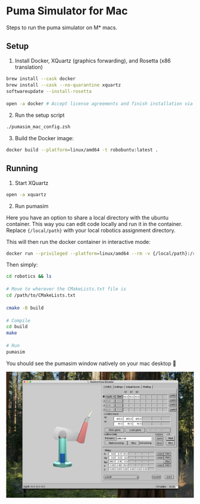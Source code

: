 # Puma Simulator for Mac
Steps to run the puma simulator on M* macs.

## Setup
1. Install Docker, XQuartz (graphics forwarding), and Rosetta (x86 translation)
```bash
brew install --cask docker
brew install --cask --no-quarantine xquartz
softwareupdate --install-rosetta

open -a docker # Accept license agreements and finish installation via the GUI
```

2. Run the setup script
```bash
./pumasim_mac_config.zsh
```

3. Build the Docker image:
```bash
docker build --platform=linux/amd64 -t robobuntu:latest .
```

## Running
1. Start XQuartz
```bash
open -a xquartz
```

2. Run pumasim  

Here you have an option to share a local directory with the ubuntu container. This way you can edit code locally and run it in the container. Replace `{/local/path}` with your local robotics assignment directory.

This will then run the docker container in interactive mode:
```bash
docker run --privileged --platform=linux/amd64 --rm -v {/local/path}:/robotics -i -t robobuntu bash
```

Then simply:
```bash
cd robotics && ls

# Move to wherever the CMakeLists.txt file is
cd /path/to/CMakeLists.txt

cmake -B build

# Compile
cd build
make

# Run
pumasim
```

You should see the pumasim window natively on your mac desktop 🎉

![pumasim](pumasim.png)
